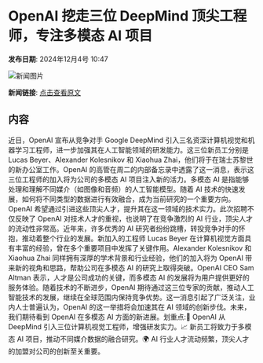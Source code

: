 # ​OpenAI 挖走三位 DeepMind 顶尖工程师，专注多模态 AI 项目

**发布日期**: 2024年12月4号 10:47

![新闻图片](https://pic.chinaz.com/picmap/202302150929449091_0.jpg)

**新闻链接**: [点击查看原文](https://www.aibase.com/zh/news/13682)

## 内容

近日，OpenAI 宣布从竞争对手 Google DeepMind 引入三名资深计算机视觉和机器学习工程师，进一步加强其在人工智能领域的研发能力。这三位新员工分别是 Lucas Beyer、Alexander Kolesnikov 和 Xiaohua Zhai，他们将于在瑞士苏黎世的新办公室工作。OpenAI 的高管在周二的内部备忘录中透露了这一消息，表示这三位工程师的加入将为公司的多模态 AI 项目注入新的活力。多模态 AI 是指能够处理和理解不同媒介（如图像和音频）的人工智能模型。随着 AI 技术的快速发展，如何将不同类型的数据进行有效融合，成为当前研究的一个重要方向。OpenAI 希望通过引进这些顶尖人才，提升其在这一领域的技术实力。此次招聘不仅反映了 OpenAI 对技术人才的重视，也说明了在竞争激烈的 AI 行业，顶尖人才的流动性非常高。近年来，许多优秀的 AI 研究者纷纷跳槽，转投竞争对手的怀抱，推动着整个行业的发展。新加入的工程师 Lucas Beyer 在计算机视觉方面具有丰富的经验，曾在多个重要项目中发挥了关键作用。Alexander Kolesnikov 和 Xiaohua Zhai 同样拥有深厚的学术背景和行业经验，他们的加入将为 OpenAI 带来新的视角和思路，帮助公司在多模态 AI 的研究上取得突破。OpenAI CEO Sam Altman 表示，人才是公司成功的关键，而多模态 AI 的发展将为用户提供更好的服务体验。随着技术的不断进步，OpenAI 期待通过这三位专家的贡献，推动人工智能技术的发展，继续在全球范围内保持竞争优势。这一消息引起了广泛关注，业内人士普遍认为，OpenAI 的这一举措将会加速其在 AI 领域的创新步伐。未来，我们期待看到 OpenAI 在多模态 AI 方面的新进展。划重点:🌟 OpenAI 从 DeepMind 引入三位计算机视觉工程师，增强研发实力。📈 新员工将致力于多模态 AI 项目，推动不同媒介数据的融合研究。🌍 AI 行业人才流动频繁，顶尖人才的加盟对公司的创新至关重要。
